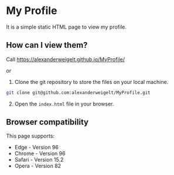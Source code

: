 My Profile
==========

It is a simple static HTML page to view my profile.

How can I view them?
--------------------
Call https://alexanderweigelt.github.io/MyProfile/

or

1. Clone the git repository to store the files on your local machine.
```sh
git clone git@github.com:alexanderweigelt/MyProfile.git
```
2. Open the `index.html` file in your browser.

Browser compatibility
---------------------

This page supports:

* Edge - Version 96
* Chrome - Version 96
* Safari - Version 15.2
* Opera - Version 82
